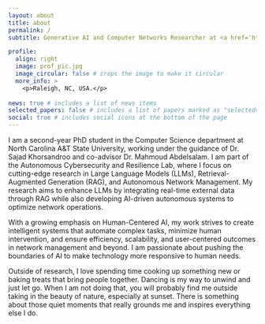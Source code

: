```yaml
---
layout: about
title: about
permalink: /
subtitle: Generative AI and Computer Networks Researcher at <a href='https://www.ncat.edu/'>North Carolina A&T State University</a>

profile:
  align: right
  image: prof_pic.jpg
  image_circular: false # crops the image to make it circular
  more_info: >
    <p>Raleigh, NC, USA.</p>
    
news: true # includes a list of news items
selected_papers: false # includes a list of papers marked as "selected={true}"
social: true # includes social icons at the bottom of the page
---
```


I am a second-year PhD student in the Computer Science department at North Carolina A&T State University, working under the guidance of Dr. Sajad Khorsandroo and co-advisor Dr. Mahmoud Abdelsalam. I am part of the Autonomous Cybersecurity and Resilience Lab, where I focus on cutting-edge research in Large Language Models (LLMs), Retrieval-Augmented Generation (RAG), and Autonomous Network Management. My research aims to enhance LLMs by integrating real-time external data through RAG while also developing AI-driven autonomous systems to optimize network operations.

With a growing emphasis on Human-Centered AI, my work strives to create intelligent systems that automate complex tasks, minimize human intervention, and ensure efficiency, scalability, and user-centered outcomes in network management and beyond. I am passionate about pushing the boundaries of AI to make technology more responsive to human needs.

Outside of research, I love spending time cooking up something new or baking treats that bring people together. Dancing is my way to unwind and just let go. When I am not doing that, you will probably find me outside taking in the beauty of nature, especially at sunset. There is something about those quiet moments that really grounds me and inspires everything else I do.
